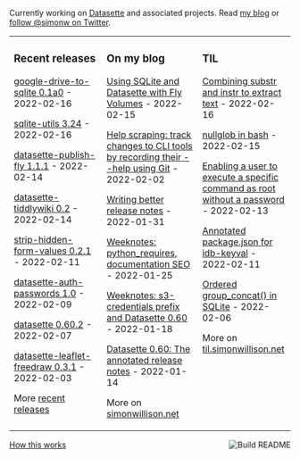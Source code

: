 Currently working on [Datasette](https://datasette.io/) and associated projects. Read [my blog](https://simonwillison.net/) or [follow @simonw on Twitter](https://twitter.com/simonw).

<table><tr><td valign="top" width="33%">

### Recent releases
<!-- recent_releases starts -->
[google-drive-to-sqlite 0.1a0](https://github.com/simonw/google-drive-to-sqlite/releases/tag/0.1a0) - 2022-02-16

[sqlite-utils 3.24](https://github.com/simonw/sqlite-utils/releases/tag/3.24) - 2022-02-16

[datasette-publish-fly 1.1.1](https://github.com/simonw/datasette-publish-fly/releases/tag/1.1.1) - 2022-02-14

[datasette-tiddlywiki 0.2](https://github.com/simonw/datasette-tiddlywiki/releases/tag/0.2) - 2022-02-14

[strip-hidden-form-values 0.2.1](https://github.com/simonw/strip-hidden-form-values/releases/tag/0.2.1) - 2022-02-11

[datasette-auth-passwords 1.0](https://github.com/simonw/datasette-auth-passwords/releases/tag/1.0) - 2022-02-09

[datasette 0.60.2](https://github.com/simonw/datasette/releases/tag/0.60.2) - 2022-02-07

[datasette-leaflet-freedraw 0.3.1](https://github.com/simonw/datasette-leaflet-freedraw/releases/tag/0.3.1) - 2022-02-03
<!-- recent_releases ends -->
More [recent releases](https://github.com/simonw/simonw/blob/main/releases.md)
</td><td valign="top" width="34%">

### On my blog
<!-- blog starts -->
[Using SQLite and Datasette with Fly Volumes](http://simonwillison.net/2022/Feb/15/fly-volumes/) - 2022-02-15

[Help scraping: track changes to CLI tools by recording their --help using Git](http://simonwillison.net/2022/Feb/2/help-scraping/) - 2022-02-02

[Writing better release notes](http://simonwillison.net/2022/Jan/31/release-notes/) - 2022-01-31

[Weeknotes: python_requires, documentation SEO](http://simonwillison.net/2022/Jan/25/weeknotes/) - 2022-01-25

[Weeknotes: s3-credentials prefix and Datasette 0.60](http://simonwillison.net/2022/Jan/18/weeknotes/) - 2022-01-18

[Datasette 0.60: The annotated release notes](http://simonwillison.net/2022/Jan/14/datasette-060/) - 2022-01-14
<!-- blog ends -->
More on [simonwillison.net](https://simonwillison.net/)
</td><td valign="top" width="33%">

### TIL
<!-- tils starts -->
[Combining substr and instr to extract text](https://til.simonwillison.net/sqlite/substr-instr) - 2022-02-16

[nullglob in bash](https://til.simonwillison.net/bash/nullglob-in-bash) - 2022-02-15

[Enabling a user to execute a specific command as root without a password](https://til.simonwillison.net/linux/allow-sudo-without-password-specific-command) - 2022-02-13

[Annotated package.json for idb-keyval](https://til.simonwillison.net/npm/annotated-package-json) - 2022-02-11

[Ordered group\_concat() in SQLite](https://til.simonwillison.net/sqlite/ordered-group-concat) - 2022-02-06
<!-- tils ends -->
More on [til.simonwillison.net](https://til.simonwillison.net/)
</td></tr></table>

<a href="https://github.com/simonw/simonw/actions"><img src="https://github.com/simonw/simonw/workflows/Build%20README/badge.svg" align="right" alt="Build README"></a> <a href="https://simonwillison.net/2020/Jul/10/self-updating-profile-readme/">How this works</a>

